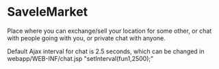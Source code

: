 <h1>SaveleMarket</h1>

Place where you can exchange/sell your location for some other, 
or chat with people going with you, or private chat with anyone.

Default Ajax interval for chat is 2.5 seconds, which can be changed
in webapp/WEB-INF/chat.jsp "setInterval(fun1,2500);"
